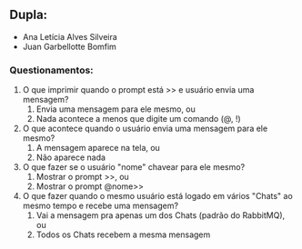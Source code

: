 ## Dupla: 

- Ana Letícia Alves Silveira
- Juan Garbellotte Bomfim


### Questionamentos:
1. O que imprimir quando o prompt está >> e usuário envia uma mensagem?
   1. Envia uma mensagem para ele mesmo, ou
   2. Nada acontece a menos que digite um comando (@, !)
2. O que acontece quando o usuário envia uma mensagem para ele mesmo?
   1. A mensagem aparece na tela, ou
   2. Não aparece nada
3. O que fazer se o usuário "nome" chavear para ele mesmo?
   1. Mostrar o prompt >>, ou
   2. Mostrar o prompt @nome>>
5. O que fazer quando o mesmo usuário está logado em vários "Chats" ao mesmo tempo e recebe uma mensagem? 
   1. Vai a mensagem pra apenas um dos Chats (padrão do RabbitMQ), ou
   2. Todos os Chats recebem a mesma mensagem
